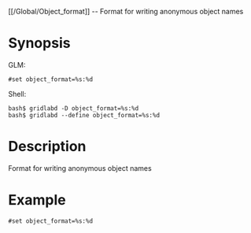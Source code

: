 [[/Global/Object_format]] -- Format for writing anonymous object names

# Synopsis
GLM:
~~~
#set object_format=%s:%d
~~~
Shell:
~~~
bash$ gridlabd -D object_format=%s:%d
bash$ gridlabd --define object_format=%s:%d
~~~

# Description

Format for writing anonymous object names

# Example

~~~
#set object_format=%s:%d
~~~
